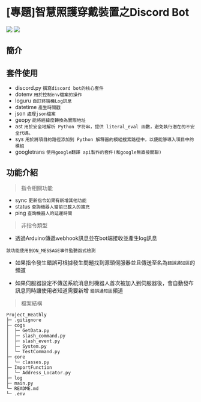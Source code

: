 # [專題]智慧照護穿戴裝置之Discord Bot

![](https://img.shields.io/badge/Python_3.11.5-Version-FFFF00?logo=python) ![](https://img.shields.io/badge/Discord_2.3.2-Version-5865F2?logo=discord)


## 簡介

## 套件使用
- discord.py ```撰寫discord bot的核心套件```
- dotenv ```用於控制env檔案的操作```
- loguru ```自訂終端機Log訊息```
- datetime ```產生時間戳```
- json ```處理json檔案```
- geopy ```能將經緯度轉換為實際地址```
- ast ```用於安全地解析 Python 字符串，提供 literal_eval 函數，避免執行潛在的不安全代碼。```
- sys ```用於將項目的路徑添加到 Python 解釋器的模組搜索路徑中，以便能够導入項目中的模組```
- googletrans ```使用google翻譯 api製作的套件(和google無直接關聯)```

## 功能介紹

>指令相關功能
- sync ```更新指令如果有新增其他功能```
- status ```查詢機器人當前已載入的擴充```
- ping ```查詢機器人的延遲時間```  

>非指令類型
- 透過Arduino傳遞webhook訊息並在bot端接收並產生log訊息

```該功能使用到ON_MESSAGE事件監聽函式檢測```

- 如果指令發生錯誤可根據發生問題找到源頭伺服器並且傳送至名為```錯誤通知區```的頻道  

- 如果伺服器設定不傳送系統消息則機器人首次被加入到伺服器後，會自動發布訊息同時讓使用者知道需要新增
```錯誤通知區```頻道

>檔案結構

```
Project_Heathly
├─ .gitignore
├─ cogs
│  ├─ GetData.py
│  ├─ slash_command.py
│  ├─ slash_event.py
│  ├─ System.py
│  └─ TestCommand.py
├─ core
│  └─ classes.py
├─ ImportFunction
│  └─ Address_Locator.py
├─ log
├─ main.py
└─ README.md
└─ .env
```
